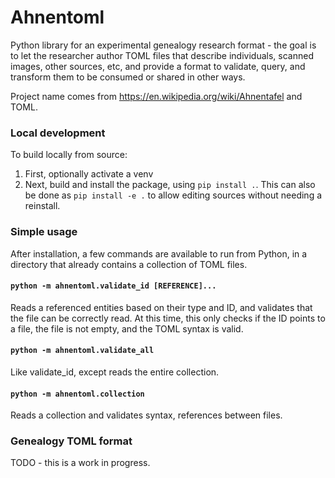 # Ahnentoml

Python library for an experimental genealogy research format - the goal is to let the researcher author TOML files
that describe individuals, scanned images, other sources, etc, and provide a format to validate, query, and transform
them to be consumed or shared in other ways.

Project name comes from https://en.wikipedia.org/wiki/Ahnentafel and TOML.

### Local development
To build locally from source:
1. First, optionally activate a venv
2. Next, build and install the package, using `pip install .`. This can also be done as `pip install -e .` to allow
   editing sources without needing a reinstall.

### Simple usage
After installation, a few commands are available to run from Python, in a directory that already contains a collection
of TOML files.

#### `python -m ahnentoml.validate_id [REFERENCE]...`
Reads a referenced entities based on their type and ID, and validates that the file can be correctly read. At this time,
this only checks if the ID points to a file, the file is not empty, and the TOML syntax is valid.

#### `python -m ahnentoml.validate_all`
Like validate_id, except reads the entire collection.

#### `python -m ahnentoml.collection`
Reads a collection and validates syntax, references between files.

### Genealogy TOML format
TODO - this is a work in progress.
